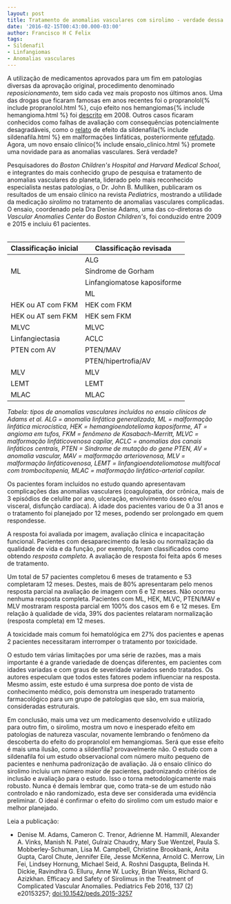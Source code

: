 ```yaml
---
layout: post
title: Tratamento de anomalias vasculares com sirolimo - verdade dessa vez?
date: '2016-02-15T00:43:00.000-03:00'
author: Francisco H C Felix
tags:
- Sildenafil
- Linfangiomas
- Anomalias vasculares
---
```


A utilização de medicamentos aprovados para um fim em patologias diversas da aprovação original, procedimento denominado _reposicionamento_, tem sido cada vez mais proposto nos últimos anos. Uma das drogas que ficaram famosas em anos recentes foi o propranolol{% include propranolol.html %}, cujo efeito nos hemangiomas{% include hemangioma.html %} foi [descrito](http://bit.ly/fhcflxEw) em 2008. Outros casos ficaram conhecidos como falhas de avaliação com consequências potencialmente desagradáveis, como o [relato](http://bit.ly/fhcflxeS) de efeito da sildenafila{% include sildenafila.html %} em malformações linfáticas, posteriormente [refutado](http://bit.ly/fhcflx8n). Agora, um novo ensaio clínico{% include ensaio_clinico.html %} promete uma novidade para as anomalias vasculares. Será verdade?
<!--more-->

Pesquisadores do _Boston Children's Hospital and Harvard Medical School_, e integrantes do mais conhecido grupo de pesquisa e tratamento de anomalias vasculares do planeta, liderado pelo mais reconhecido especialista nestas patologias, o Dr. John B. Mulliken, publicaram os resultados de um ensaio clínico na revista _Pediatrics_, mostrando a utilidade da medicação _sirolimo_ no tratamento de anomalias vasculares complicadas. O ensaio, coordenado pela Dra Denise Adams, uma das co-diretoras do _Vascular Anomalies Center_ do _Boston Children's_, foi conduzido entre 2009 e 2015 e incluiu 61 pacientes.
<br/><br/>

| Classificação inicial | Classificação revisada |
| --- | --- |
| | ALG |
| ML | Síndrome de Gorham |
| | Linfangiomatose kaposiforme |
| | ML |
| HEK ou AT com FKM | HEK com FKM |
| HEK ou AT sem FKM | HEK sem FKM |
| MLVC | MLVC |
| Linfangiectasia | ACLC |
| PTEN com AV | PTEN/MAV |
| | PTEN/hipertrofia/AV |
| MLV | MLV |
| LEMT | LEMT |
| MLAC | MLAC |

_Tabela: tipos de anomalias vasculares incluídos no ensaio clínicos de Adams et al. ALG = anomalia linfática generalizada, ML = malformação linfática microcística, HEK = hemangioendotelioma kaposiforme, AT = angioma em tufos, FKM = fenômeno de Kasabach-Merritt, MLVC = malformação linfáticovenosa capilar, ACLC = anomalias dos canais linfáticos centrais, PTEN = Síndrome de mutação do gene PTEN, AV = anomalia vascular, MAV = malformação arteriovenosa, MLV = malformação linfáticovenosa, LEMT = linfangioendoteliomatose multifocal com trombocitopenia, MLAC = malformação linfático-arterial capilar._

Os pacientes foram incluídos no estudo quando apresentavam complicações das anomalias vasculares (coagulopatia, dor crônica, mais de 3 episódios de celulite por ano, ulceração, envolvimento ósseo e/ou visceral, disfunção cardíaca). A idade dos pacientes variou de 0 a 31 anos e o tratamento foi planejado por 12 meses, podendo ser prolongado em quem respondesse.

A resposta foi avaliada por imagem, avaliação clínica e incapacitação funcional. Pacientes com desaparecimento da lesão ou normalização da qualidade de vida e da função, por exemplo, foram classificados como obtendo _resposta completa_. A avaliação de resposta foi feita após 6 meses de tratamento.

Um total de 57 pacientes completou 6 meses de tratamento e 53 completaram 12 meses. Destes, mais de 80% apresentaram pelo menos resposta parcial na avaliação de imagem com 6 e 12 meses. Não ocorreu nenhuma resposta completa. Pacientes com ML, HEK, MLVC, PTEN/MAV e MLV mostraram resposta parcial em 100% dos casos em 6 e 12 meses. Em relação à qualidade de vida, 39% dos pacientes relataram normalização (resposta completa) em 12 meses.

A toxicidade mais comum foi hematológica em 27% dos pacientes e apenas 2 pacientes necessitaram interromper o tratamento por toxicidade.

O estudo tem várias limitações por uma série de razões, mas a mais importante é a grande variedade de doenças diferentes, em pacientes com idades variadas e com graus de severidade variados sendo tratados. Os autores especulam que todos estes fatores podem influenciar na resposta. Mesmo assim, este estudo é uma surpresa doe ponto de vista de conhecimento médico, pois demonstra um inesperado tratamento farmacológico para um grupo de patologias que são, em sua maioria, consideradas estruturais.

Em conclusão, mais uma vez um medicamento desenvolvido e utilizado para outro fim, o sirolimo, mostra um novo e inesperado efeito em patologias de natureza vascular, novamente lembrando o fenômeno da descoberta do efeito do propranolol em hemangiomas. Será que esse efeito é mais uma ilusão, como a sildenfila? provavelmente não. O estudo com a sildenafila foi um estudo observacional com número muito pequeno de pacientes e nenhuma padronização de avaliação. Já o ensaio clínico do sirolimo incluiu um número maior de pacientes, padronizando critérios de inclusão e avaliação para o estudo. Isso o torna metodologicamente mais robusto. Nunca é demais lembrar que, como trata-se de um estudo não controlado e não randomizado, esta deve ser considerada uma evidência preliminar. O ideal é confirmar o efeito do sirolimo com um estudo maior e melhor planejado.

Leia a publicação:
- Denise M. Adams, Cameron C. Trenor, Adrienne M. Hammill, Alexander A. Vinks, Manish N. Patel, Gulraiz Chaudry, Mary Sue Wentzel, Paula S. Mobberley-Schuman, Lisa M. Campbell, Christine Brookbank, Anita Gupta, Carol Chute, Jennifer Eile, Jesse McKenna, Arnold C. Merrow, Lin Fei, Lindsey Hornung, Michael Seid, A. Roshni Dasgupta, Belinda H. Dickie, Ravindhra G. Elluru, Anne W. Lucky, Brian Weiss, Richard G. Azizkhan. Efficacy and Safety of Sirolimus in the Treatment of Complicated Vascular Anomalies. Pediatrics Feb 2016, 137 (2) e20153257; [doi:10.1542/peds.2015-3257](http://doi.org/10.1542/peds.2015-3257)
